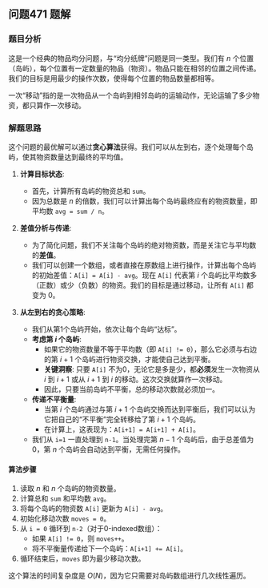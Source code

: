 ## 问题471 题解

### 题目分析

这是一个经典的物品均分问题，与“均分纸牌”问题是同一类型。我们有 $n$ 个位置（岛屿），每个位置有一定数量的物品（物资）。物品只能在相邻的位置之间传递。我们的目标是用最少的操作次数，使得每个位置的物品数量都相等。

一次“移动”指的是一次物品从一个岛屿到相邻岛屿的运输动作，无论运输了多少物资，都只算作一次移动。

### 解题思路

这个问题的最优解可以通过**贪心算法**获得。我们可以从左到右，逐个处理每个岛屿，使其物资数量达到最终的平均值。

1.  **计算目标状态**:
    -   首先，计算所有岛屿的物资总和 `sum`。
    -   因为总数是 $n$ 的倍数，我们可以计算出每个岛屿最终应有的物资数量，即平均数 `avg = sum / n`。

2.  **差值分析与传递**:
    -   为了简化问题，我们不关注每个岛屿的绝对物资数，而是关注它与平均数的**差值**。
    -   我们可以创建一个数组，或者直接在原数组上进行操作，计算出每个岛屿的初始差值：`A[i] = A[i] - avg`。现在 `A[i]` 代表第 $i$ 个岛屿比平均数多（正数）或少（负数）的物资。我们的目标是通过移动，让所有 `A[i]` 都变为 0。

3.  **从左到右的贪心策略**:
    -   我们从第1个岛屿开始，依次让每个岛屿“达标”。
    -   **考虑第 $i$ 个岛屿**:
        -   如果它的物资数量不等于平均数（即 `A[i] != 0`），那么它必须与右边的第 $i+1$ 个岛屿进行物资交换，才能使自己达到平衡。
        -   **关键洞察**: 只要 `A[i]` 不为0，无论它是多是少，都**必须**发生一次物资从 $i$ 到 $i+1$ 或从 $i+1$ 到 $i$ 的移动。这次交换就算作一次移动。
        -   因此，只要当前岛屿不平衡，总的移动次数就必须加一。
    -   **传递不平衡量**:
        -   当第 $i$ 个岛屿通过与第 $i+1$ 个岛屿交换而达到平衡后，我们可以认为它把自己的“不平衡”完全转移给了第 $i+1$ 个岛屿。
        -   在计算上，这表现为：`A[i+1] = A[i+1] + A[i]`。
    -   我们从 `i=1` 一直处理到 `n-1`。当处理完第 $n-1$ 个岛屿后，由于总差值为0，第 $n$ 个岛屿会自动达到平衡，无需任何操作。

#### 算法步骤

1.  读取 $n$ 和 $n$ 个岛屿的物资数量。
2.  计算总和 `sum` 和平均数 `avg`。
3.  将每个岛屿的物资数 `A[i]` 更新为 `A[i] - avg`。
4.  初始化移动次数 `moves = 0`。
5.  从 `i = 0` 循环到 `n-2`（对于0-indexed数组）：
    -   如果 `A[i] != 0`，则 `moves++`。
    -   将不平衡量传递给下一个岛屿：`A[i+1] += A[i]`。
6.  循环结束后，`moves` 即为最少移动次数。

这个算法的时间复杂度是 $O(N)$，因为它只需要对岛屿数组进行几次线性遍历。
